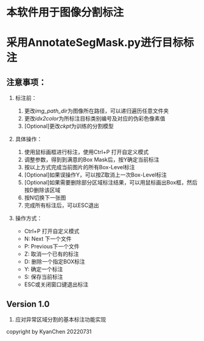 # 本软件用于图像分割标注
# 采用AnnotateSegMask.py进行目标标注
## 注意事项：
1. 标注前：
    1. 更改*img_path_dir*为图像所在路径，可以递归遍历任意文件夹
    2. 更改*idx2color*为所标注目标类别编号及对应的伪彩色像素值
    3. [Optional]更改*ckpt*为训练的分割模型
2. 具体操作：
    1. 使用鼠标画框进行标注，使用Ctrl+P 打开自定义模式
    2. 调整参数，得到到满意的Box Mask后，按Y确定当前标注
    3. 按以上方式完成当前图片的所有Box-Level标注
    4. [Optional]如果误操作Y，可以按Z取消上一次Box-Level标注
    5. [Optional]如果需要删除部分区域标注结果，可以用鼠标画出Box框，然后按D删除该区域
    6. 按N切换下一张图
    7. 完成所有标注后，可以ESC退出

3. 操作方式：
   * Ctrl+P 打开自定义模式
   * N: Next 下一个文件 
   * P: Previous下一个文件
   * Z: 取消一个已有的标注
   * D: 删除一个指定BOX标注
   * Y: 确定一个标注
   * S: 保存当前标注
   * ESC或关闭窗口键退出标注
   
   

## Version 1.0 
1. 应对异常区域分割的基本标注功能实现

copyright by KyanChen 20220731